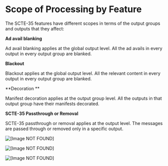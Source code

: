 # Scope of Processing by Feature<a name="scope-by-feature"></a>

The SCTE\-35 features have different scopes in terms of the output groups and outputs that they affect:

**Ad avail blanking**

Ad avail blanking applies at the global output level\. All the ad avails in every output in every output group are blanked\.

**Blackout**

Blackout applies at the global output level\. All the relevant content in every output in every output group are blanked\. 

**Decoration **

Manifest decoration applies at the output group level\. All the outputs in that output group have their manifests decorated\.

**SCTE\-35 Passthrough or Removal**

SCTE\-35 passthrough or removal applies at the output level\. The messages are passed through or removed only in a specific output\.

![\[Image NOT FOUND\]](http://docs.aws.amazon.com/medialive/latest/ug/images/scte35_scope_blanking.png)

![\[Image NOT FOUND\]](http://docs.aws.amazon.com/medialive/latest/ug/images/scte35_scope_manifest.png)

![\[Image NOT FOUND\]](http://docs.aws.amazon.com/medialive/latest/ug/images/scte35_scope_passthrough.png)